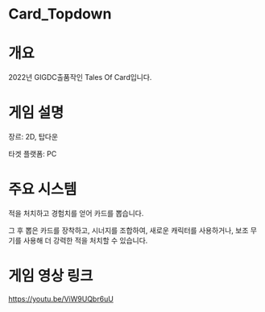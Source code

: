 # Card_Topdown

개요
===
2022년 GIGDC출품작인 Tales Of Card입니다.

게임 설명
===
장르: 2D, 탑다운

타겟 플랫폼: PC

주요 시스템
===
적을 처치하고 경험치를 얻어 카드를 뽑습니다.

그 후 뽑은 카드를 장착하고, 시너지를 조합하여,
새로운 캐릭터를 사용하거나, 보조 무기를 사용해 더 강력한 적을 처치할 수 있습니다. 

게임 영상 링크
===
https://youtu.be/ViW9UQbr6uU
